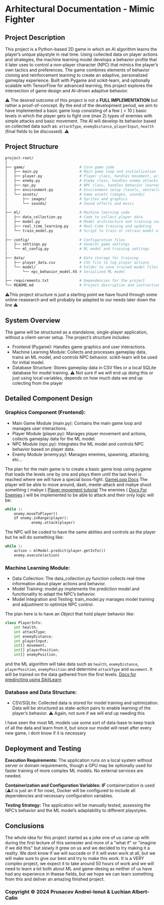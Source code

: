 # Arhitectural Documentation - Mimic Fighter #

## Project Description ##
This project is a Python-based 2D game in which an AI algorithm learns the player’s unique playstyle in real time. Using collected data on player actions and strategies, the machine learning model develops a behavior profile that it later uses to control a non-player character (NPC) that mimics the player’s own tactics and preferences. The game combines elements of behavior cloning and reinforcement learning to create an adaptive, personalized gameplay experience. Built with Pygame and scikit-learn, and optionally scalable with TensorFlow for advanced learning, this project explores the intersection of game design and AI-driven adaptive behavior.

⚠️ The desired outcome of this project is not a **FULL IMPLEMENTATION** but rather a proof-of-concept. By the end of the development period, we aim to have implemented a basic game loop consisting of a few ( < 10 ) basic levels in which the player gets to fight one (max 2) types of enemies with simple attacks and basic movement. The AI will develop its behavior based on collected data such as: `attackType`, `enemyDistance`, `playerInput`, `health` (final fields to be discussed). ⚠️

## Project Structure ##

```bash
project-root/
│
├── game/                         # Core game code
│   ├── main.py                   # Main game loop and initialization
│   ├── player.py                 # Player class, handles movement, actions
│   ├── enemy.py                  # Enemy class, handles enemy attacks and movement
│   ├── npc.py                    # NPC class, handles behavior learned from player
│   ├── environment.py            # Environment setup (levels, obstacles, etc.)
│   └── assets/                   # Game assets (images, sounds)
│       ├── images/               # Sprites and graphics
│       └── sounds/               # Sound effects and music
│
├── ml/                           # Machine learning code
│   ├── data_collection.py        # Code to collect player data
│   ├── model.py                  # Model architecture and training code
│   ├── real_time_learning.py     # Real-time training and updating
│   └── train_model.py            # Script to train or retrain model offline
│
├── config/                       # Configuration files
│   ├── settings.py               # General game settings
│   └── ml_config.py              # ML model and training settings
│
├── data/                         # Data storage for training
│   ├── player_data.csv           # CSV file to log player actions
│   └── model/                    # Folder to save trained model files
│       └── npc_behavior_model.h5 # Serialized ML model
│
├── requirements.txt              # Dependencies for the project
└── README.md                     # Project description and instructions
```

⚠️This project structure is just a starting point we have found through some online-reasearch and will probably be adapted to our needs later down the line ⚠️

## System Overview ##
The game will be structured as a standalone, single-player application, without a client-server setup. The project’s structure includes:

- Frontend (Pygame): Handles game graphics and user interactions.
- Machine Learning Module: Collects and processes gameplay data, trains an ML model, and controls NPC behavior. scikit-learn will be used for initial model.
- Database Structure: Stores gameplay data in CSV files or a local SQLite database for model training. ⚠️ Not sure if we will end up doing this or just using local variables, depends on how much data we end up colecting from the player

## Detailed Component Design

### Graphics Component (Frontend): ###

- Main Game Module (main.py): Contains the main game loop and manages user interactions.
- Player Module (player.py): Manages player movement and actions, collects gameplay data for the ML model.
- NPC Module (npc.py): Integrates the ML model and controls NPC behavior based on player data.
- Enemy Module (enemy.py): Manages enemies, spawning, attacking, etc...

The plan for the main game is to create a basic game loop using pygame that loads the levels one by one and plays them until the last level is reached where we will have a special boos-fight. [GameLoop Docs](https://www.geeksforgeeks.org/how-to-set-up-the-game-loop-in-pyggame/)
The player will be able to move around, dash, meele-attack and mabye shoot something ( mabye ) [Player movement tutorial](https://opensource.com/article/17/12/game-python-moving-player)
The enemies ( [Docs For Enemies](https://www.techwithtim.net/tutorials/game-development-with-python/pygame-tutorial/pygame-enemies) )
 will be implemented to be able to attack and their only logic will be:
```python
while 1:
    enemy.moveToPlayer()
    if enemy.inRange(player):
            enemy.attack(player)
```
The NPC will be coded to have the same ablities and controls as the player but he will do something like:
```python
while 1:
    action = mlModel.predict(player.getInfo())
    enemy.execute(action)
```

### Machine Learning Module: ###

- Data Collection: The data_collection.py function collects real-time information about player actions and behavior.
- Model Training: model.py implements the prediction model and functionality to adapt the NPC’s behavior.
- Model Integration and Testing: train_model.py manages model training and adjustment to optimize NPC control.

The plan here is to have an *Object* that hold player behavior like:
```python
class PlayerInfo:
    int health;
    int attackType;
    int enemyDistance;
    int playerInput;
    int[] movement;
    int[] playerPosition;
    int[] enemyPosition;
```
and the ML algorithm will take data such as `health`, `enemyDistance`, `playerPosition`, `enemyPosition` and determine `attackType` and `movement`.
It will be trained on the data gathered from the first levels.
[Docs for predincting using SikitLearn](https://machinelearningmastery.com/make-predictions-scikit-learn/)

### Database and Data Structure: ###
- CSV/SQLite: Collected data is stored for model training and optimization. Data will be structured as state-action pairs to enable learning of the player’s behavior. ⚠️ Again, not sure if we will end up needing this

I have seen the most ML models use some sort of data-base to keep track of all the data and learn from it, but since our model will reset after every new game, i dont know if it is necessary

## Deployment and Testing ##

**Execution Requirements:** The application runs on a local system without server or domain requirements, though a GPU may be optionally used for faster training of more complex ML models. No external services are needed.

**Containerization and Configuration Variables:** ***IF*** containerization is used (⚠️it is just an if for now), Docker will be configured to include all dependencies and necessary configuration variables.

**Testing Strategy:** The application will be manually tested, assessing the NPC’s behavior and the ML model’s adaptability to different playstyles.

## Conclusions ##
The whole idea for this project started as a joke one of us came up with during the first lecture of this semester and more of a "what if" or "imagine if we did this" but slowly it grew on us and we decided to try making it a reality. We dont know if we will succede or if it will even work at all, but we will make sure to give our best and try to make this work. It is a VERY complex project, we expect it to take around 50 hours of work and we will need to learn a lot both about ML and game-desing as neither of us have had any experience in theese fields, but we hope we can learn something from this and deliver an amazing finished project.

### Copyright © 2024 Prusacov Andrei-Ionut & Luchian Albert-Calin ###